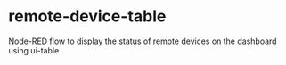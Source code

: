 # remote-device-table
Node-RED flow to display the status of remote devices on the dashboard using ui-table
